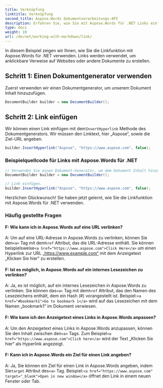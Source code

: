```yaml
---
title: Verknüpfung
linktitle: Verknüpfung
second_title: Aspose.Words Dokumentverarbeitungs-API
description: Erfahren Sie, wie Sie mit Aspose.Words für .NET Links einfügen. Schritt-für-Schritt-Anleitung.
type: docs
weight: 10
url: /de/net/working-with-markdown/link/
---
```


In diesem Beispiel zeigen wir Ihnen, wie Sie die Linkfunktion mit Aspose.Words für .NET verwenden. Links werden verwendet, um anklickbare Verweise auf Websites oder andere Dokumente zu erstellen.

## Schritt 1: Einen Dokumentgenerator verwenden

Zuerst verwenden wir einen Dokumentgenerator, um unserem Dokument Inhalt hinzuzufügen.

```csharp
DocumentBuilder builder = new DocumentBuilder();
```

## Schritt 2: Link einfügen

 Wir können einen Link einfügen mit dem`InsertHyperlink` Methode des Dokumentgenerators. Wir müssen den Linktext, hier „Aspose“, sowie die Ziel-URL angeben.

```csharp
builder.InsertHyperlink("Aspose", "https://www.aspose.com", false);
```

### Beispielquellcode für Links mit Aspose.Words für .NET


```csharp
// Verwenden Sie einen Dokument-Generator, um dem Dokument Inhalt hinzuzufügen.
DocumentBuilder builder = new DocumentBuilder();

// Link einfügen.
builder.InsertHyperlink("Aspose", "https://www.aspose.com", false);
```
Herzlichen Glückwunsch! Sie haben jetzt gelernt, wie Sie die Linkfunktion mit Aspose.Words für .NET verwenden.


### Häufig gestellte Fragen

#### F: Wie kann ich in Aspose.Words auf eine URL verlinken?

 A: Um auf eine URL-Adresse in Aspose.Words zu verlinken, können Sie den`<a>` Tag mit dem`href` Attribut, das die URL-Adresse enthält. Sie können beispielsweise`<a href="https://www.aspose.com">Click Here</a>` um einen Hyperlink zur URL „https://www.example.com“ mit dem Anzeigetext „Klicken Sie hier“ zu erstellen.

#### F: Ist es möglich, in Aspose.Words auf ein internes Lesezeichen zu verlinken?

 A: Ja, es ist möglich, auf ein internes Lesezeichen in Aspose.Words zu verlinken. Sie können das`<a>` Tag mit dem`href` Attribut, das den Namen des Lesezeichens enthält, dem ein Hash (#) vorangestellt ist. Beispiel:`<a href="#bookmark1">Go to bookmark 1</a>` wird auf das Lesezeichen mit dem Namen „bookmark1“ im Dokument verwiesen.

#### F: Wie kann ich den Anzeigetext eines Links in Aspose.Words anpassen?

 A: Um den Anzeigetext eines Links in Aspose.Words anzupassen, können Sie den Inhalt zwischen den`<a>` Tags. Zum Beispiel`<a href="https://www.aspose.com">Click here</a>` wird der Text „Klicken Sie hier“ als Hyperlink angezeigt.

#### F: Kann ich in Aspose.Words ein Ziel für einen Link angeben?

A: Ja, Sie können ein Ziel für einen Link in Aspose.Words angeben, indem Sie`target` Attribut des`<a>` Tag. Beispiel:`<a href="https://www.aspose.com" target="_blank">Open in new window</a>` öffnet den Link in einem neuen Fenster oder Tab.